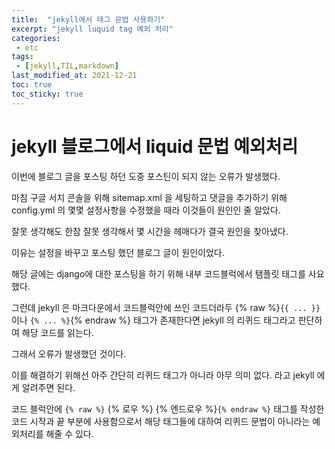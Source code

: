```yaml
---
title:  "jekyll에서 태그 문법 사용하기"
excerpt: "jekyll luquid tag 예외 처리"
categories:
 - etc
tags:
 - [jekyll,TIL,markdown]
last_modified_at: 2021-12-21
toc: true
toc_sticky: true
---
```


# jekyll  블로그에서 liquid 문법 예외처리





이번에 블로그 글을 포스팅 하던 도중 포스틴이 되지 않는 오류가 발생했다.



마침 구글 서치 콘솔을 위해 sitemap.xml 을 세팅하고 댓글을 추가하기 위해 config.yml 의 몇몇 설정사항을 수정했을 때라 이것들이 원인인 줄 알았다.



잘못 생각해도 한참 잘못 생각해서 몇 시간을 헤매다가 결국 원인을 찾아냈다.



이유는 설정을 바꾸고 포스팅 했던 블로그 글이 원인이었다.



해당 글에는 django에 대한 포스팅을 하기 위해 내부 코드블럭에서 탬플릿 태그를 사요했다.



그런데 jekyll 은 마크다운에서 코드블럭안에 쓰인 코드더라두 {% raw %}`{{ ... }}` 이나 `{% ... %}`{% endraw %} 태그가 존재한다면 jekyll 의 리퀴드 태그라고 판단하여 해당 코드를 읽는다.



그래서 오류가 발생했던 것이다.



이를 해결하기 위해선 아주 간단히 리퀴드 태그가 아니라 아무 의미 없다. 라고 jekyll 에게 알려주면 된다.



코드 블럭안에 `{% raw %}` {% 로우 %} {% 엔드로우 %}`{% endraw %}` 태그를 작성한 코드 시작과 끝 부분에 사용함으로서 해당 태그들에 대하여 리퀴드 문법이 아니라는 예외처리를 해줄 수 있다.



 